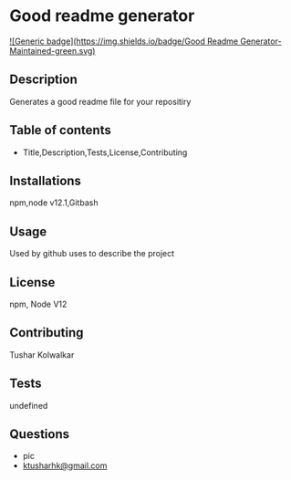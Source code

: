 
  
  # Good readme generator
  [![Generic badge](https://img.shields.io/badge/Good Readme Generator-Maintained-green.svg)](https://shields.io/)
  
  ## Description
  Generates a good readme file for your repositiry
  
  ## Table of contents
  * Title,Description,Tests,License,Contributing
  
  ## Installations
  npm,node v12.1,Gitbash

  ## Usage
  Used by github uses to describe the project

  ## License
  npm, Node V12

  ## Contributing
  Tushar Kolwalkar

  ## Tests
  undefined

  ## Questions
  * pic
  * ktusharhk@gmail.com
  